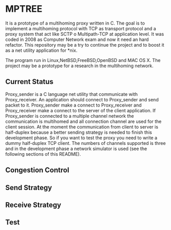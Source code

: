 # MPTREE

It is a prototype of a multihoming proxy written in C. The goal is to implement a multihoming protocol with TCP as transport protocol and a proxy system that act like SCTP o Multipath-TCP at application level. It was coded in 2008 as Computer Network exam and now it need an hard refactor. This repository may be a try to continue the project and to boost it as a net utility application for *nix. 

The program run in Linux,NetBSD,FreeBSD,OpenBSD and MAC OS X. The project may be a prototype for a research in the multihoming network.

## Current Status
Proxy_sender is a C language net utility that communicate with Proxy_receiver. An application should connect to Proxy_sender and send packet to it. Proxy_sender make a connect to Proxy_receiver and Proxy_receiver make a connect to the server of the client application. If Proxy_sender is connected to a multiple channel network the communication is multihomed and all connection channel are used for the client session. At the moment the communication from client to server is half-duplex because a better sending strategy is needed to finish this development phase. So if you want to test the proxy you need to write a dummy half-duplex TCP client. The numbers of channels supported is three and in the development phase a network simulator is used (see the following sections of this README).

## Congestion Control

## Send Strategy

## Receive Strategy


## Test
